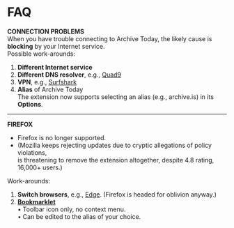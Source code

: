 # FAQ
**CONNECTION PROBLEMS**   
When you have trouble connecting to Archive Today, the likely cause is **blocking** by your Internet service.   
Possible work-arounds:
1. **Different Internet service**
2. **Different DNS resolver**, e.g., [Quad9](https://quad9.net)
3. **VPN**, e.g., [Surfshark](https://surfshark.com)   
4. **Alias** of Archive Today   
The extension now supports selecting an alias (e.g., archive.is) in its **Options**.   
---
**FIREFOX**   
* Firefox is no longer supported.   
* (Mozilla keeps rejecting updates due to cryptic allegations of policy violations,   
is threatening to remove the extension altogether, despite 4.8 rating, 16,000+ users.)

Work-arounds:
1. **Switch browsers**, e.g., [Edge](https://www.microsoft.com/en-us/edge). (Firefox is headed for oblivion anyway.)
2. **[Bookmarklet](https://jnavas2.github.io/Archive-Page/)**   
• Toolbar icon only, no context menu.   
• Can be edited to the alias of your choice.
